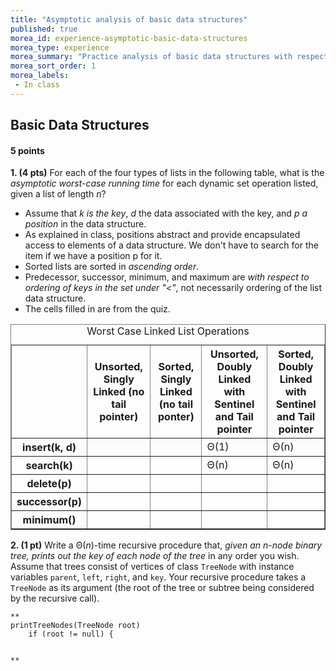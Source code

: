 ```yaml
---
title: "Asymptotic analysis of basic data structures"
published: true
morea_id: experience-asymptotic-basic-data-structures
morea_type: experience
morea_summary: "Practice analysis of basic data structures with respect to their limiting behavior"
morea_sort_order: 1
morea_labels:
 - In class
---
```

## Basic Data Structures

####  5 points

**1\. (4 pts)** For each of the four types of lists in the following table, what is the _asymptotic worst-case running time_ for each dynamic set operation listed, given a list of length _n_? 

  * Assume that __k_ is the key_, _d_ the data associated with the key, and __p_ a position_ in the data structure.
  * As explained in class, positions abstract and provide encapsulated access to elements of a data structure. We don't have to search for the item if we have a position p for it.
  * Sorted lists are sorted in _ascending order_.
  * Predecessor, successor, minimum, and maximum are _with respect to ordering of keys in the set under "<"_, not necessarily ordering of the list data structure.
  * The cells filled in are from the quiz.

<table width="100%" border="1">
  <caption>
    Worst Case Linked List Operations
  </caption>
  <tbody><tr>
    <th scope="col">&nbsp;</th>
    <th scope="col">Unsorted, Singly Linked (no tail pointer)</th>
    <th scope="col">Sorted, Singly Linked (no tail ponter)</th>
    <th scope="col">Unsorted, Doubly Linked with Sentinel and Tail pointer</th>
    <th scope="col">Sorted, Doubly Linked with Sentinel and Tail pointer</th>
  </tr>
  <tr>
    <th scope="row">insert(k, d)</th>
    <td>&nbsp;</td>
    <td>&nbsp;</td>
    <td>&#920;(1)</td>
    <td>&#920;(n)</td>
  </tr>
  <tr>
    <th scope="row">search(k)</th>
    <td>&nbsp;</td>
    <td>&nbsp;</td>
    <td>&#920;(n)</td>
    <td>&#920;(n)</td>
  </tr>
  <tr>
    <th scope="row">delete(p)</th>
    <td><strong>&nbsp;</strong></td>
    <td><strong>&nbsp;</strong></td>
    <td><strong>&nbsp;</strong></td>
    <td><strong>&nbsp;</strong></td>
  </tr>
  <tr>
    <th scope="row">successor(p)</th>
    <td><strong>&nbsp;</strong></td>
    <td><strong>&nbsp;</strong></td>
    <td><strong>&nbsp;</strong></td>
    <td><strong>&nbsp;</strong></td>
  </tr>
  <tr>
    <th scope="row">minimum()</th>
    <td><strong>&nbsp;</strong></td>
    <td><strong>&nbsp;</strong></td>
    <td><strong>&nbsp;</strong></td>
    <td><strong>&nbsp;</strong></td>
  </tr>
</tbody></table>
  

**2\. (1 pt)** Write a Θ(_n_)-time recursive procedure that, _given an _n_-node binary tree, prints out the key of each node of the tree_ in any order you wish. Assume that trees consist of vertices of class `TreeNode` with instance variables `parent`, `left`, `right`, and `key`. Your recursive procedure takes a `TreeNode` as its argument (the root of the tree or subtree being considered by the recursive call).
    
    
    **
    printTreeNodes(TreeNode root)
        if (root != null) {
    
    
    **


